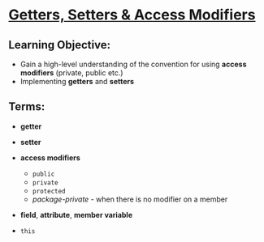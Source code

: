 # [Getters, Setters & Access Modifiers](https://login.codingdojo.com/m/315/9380/64177)

## Learning Objective:

- Gain a high-level understanding of the convention for using __access modifiers__ (private, public etc.)
- Implementing __getters__ and __setters__

## Terms:

- __getter__
- __setter__
- __access modifiers__
  - `public`
  - `private`
  - `protected`
  - *package-private* - when there is no modifier on a member

- __field__, __attribute__, __member variable__
- `this`

